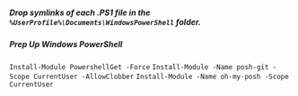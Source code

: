 ##### Drop symlinks of each .PS1 file in the `%UserProfile%\Documents\WindowsPowerShell` folder.

##### Prep Up Windows PowerShell

`Install-Module PowershellGet -Force`
`Install-Module -Name posh-git -Scope CurrentUser -AllowClobber`
`Install-Module -Name oh-my-posh -Scope CurrentUser`
